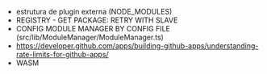 * estrutura de plugin externa (NODE_MODULES)
* REGISTRY - GET PACKAGE: RETRY WITH SLAVE
* CONFIG MODULE MANAGER BY CONFIG FILE (src/lib/ModuleManager/ModuleManager.ts)
* https://developer.github.com/apps/building-github-apps/understanding-rate-limits-for-github-apps/
* WASM